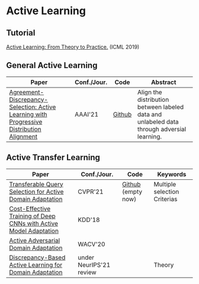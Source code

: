 # Active Learning

## Tutorial
[Active Learning: From Theory to Practice.](https://icml.cc/Conferences/2019/ScheduleMultitrack?event=4341) (ICML 2019)

## General Active Learning

|  Paper   | Conf./Jour.  | Code | Abstract |
|  ----  | ----  | --- | --- |
| [Agreement-Discrepancy-Selection: Active Learning with Progressive Distribution Alignment](https://www.aaai.org/AAAI21Papers/AAAI-286.FuM.pdf)  | AAAI'21 |[Github](https://github.com/fumengying19/AAAI21-ADS/tree/code) | Align the distribution between labeled data and unlabeled data through adversial learning. |

## Active Transfer Learning

|  Paper   | Conf./Jour.  | Code | Keywords|
|  ----  | ----  | --- | --- |
| [Transferable Query Selection for Active Domain Adaptation](https://openaccess.thecvf.com/content/CVPR2021/html/Fu_Transferable_Query_Selection_for_Active_Domain_Adaptation_CVPR_2021_paper.html)  | CVPR'21 | [Github](https://github.com/thuml/Transferable-Query-Selection) (empty now) | Multiple selection Criterias |
| [Cost-Effective Training of Deep CNNs with Active Model Adaptation](https://dl.acm.org/doi/pdf/10.1145/3219819.3220026)| KDD'18 | |
| [Active Adversarial Domain Adaptation](https://openaccess.thecvf.com/content_WACV_2020/html/Su_Active_Adversarial_Domain_Adaptation_WACV_2020_paper.html) | WACV'20|||
| [Discrepancy-Based Active Learning for Domain Adaptation](https://arxiv.org/pdf/2103.03757.pdf)| under NeurIPS'21 review| | Theory|